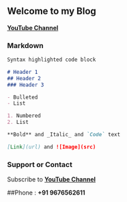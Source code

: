 ## Welcome to my Blog

[**YouTube Channel**](https://www.youtube.com/channel/UC6kqSFkmT94Aassu23HJ2og?view_as=subscriber/)

### Markdown

```markdown
Syntax highlighted code block

# Header 1
## Header 2
### Header 3

- Bulleted
- List

1. Numbered
2. List

**Bold** and _Italic_ and `Code` text

[Link](url) and ![Image](src)
```

### Support or Contact
Subscribe to [**YouTube Channel**](https://www.youtube.com/channel/UC6kqSFkmT94Aassu23HJ2og?view_as=subscriber/)


##Phone : **+91 9676562611**

